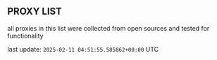 ## PROXY LIST

all proxies in this list were collected from open sources and tested for functionality

last update: `2025-02-11 04:51:55.585862+00:00` UTC